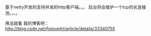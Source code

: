 基于netty开发的支持并发的http客户端。。。
后台将会维护一个tcp的长连接池。。。。


用法就看 我的博客吧：  http://blog.csdn.net/fjslovejhl/article/details/33340755